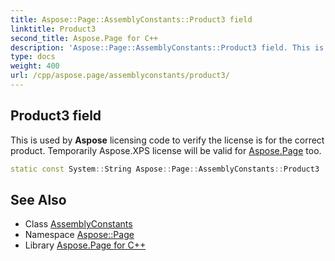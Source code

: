 ```yaml
---
title: Aspose::Page::AssemblyConstants::Product3 field
linktitle: Product3
second_title: Aspose.Page for C++
description: 'Aspose::Page::AssemblyConstants::Product3 field. This is used by Aspose licensing code to verify the license is for the correct product. Temporarily Aspose.XPS license will be valid for Aspose.Page too in C++.'
type: docs
weight: 400
url: /cpp/aspose.page/assemblyconstants/product3/
---
```

## Product3 field


This is used by **Aspose** licensing code to verify the license is for the correct product. Temporarily Aspose.XPS license will be valid for [Aspose.Page](../../) too.

```cpp
static const System::String Aspose::Page::AssemblyConstants::Product3
```

## See Also

* Class [AssemblyConstants](../)
* Namespace [Aspose::Page](../../)
* Library [Aspose.Page for C++](../../../)
